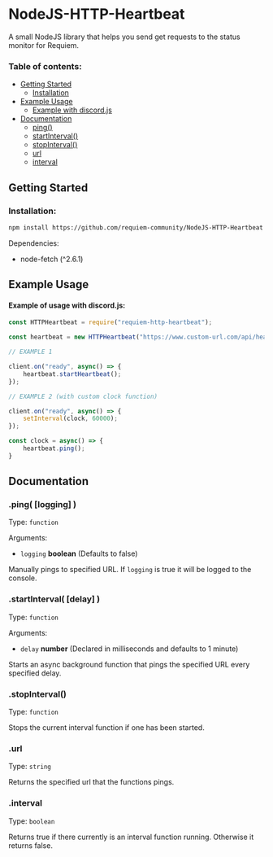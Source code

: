 # NodeJS-HTTP-Heartbeat
A small NodeJS library that helps you send get requests to the status monitor for Requiem.

### Table of contents:
* [Getting Started](#getting-started)
    * [Installation](#installation)
* [Example Usage](#example-usage)
    * [Example with discord.js](#example-of-usage-with-discord.js)
* [Documentation](#documentation)
    * [ping()](#.ping(-[logging]-))
    * [startInterval()](#.startInterval(-[delay]-))
    * [stopInterval()](#.stopInterval())
    * [url](#.url)
    * [interval](#.interval)


## Getting Started

### Installation:
```bash
npm install https://github.com/requiem-community/NodeJS-HTTP-Heartbeat
```

Dependencies:
* node-fetch (^2.6.1)

## Example Usage
#### Example of usage with discord.js:
```javascript
const HTTPHeartbeat = require("requiem-http-heartbeat");

const heartbeat = new HTTPHeartbeat("https://www.custom-url.com/api/heartbeat");

// EXAMPLE 1

client.on("ready", async() => {
    heartbeat.startHeartbeat();
});

// EXAMPLE 2 (with custom clock function)

client.on("ready", async() => {
    setInterval(clock, 60000);
});

const clock = async() => {
    heartbeat.ping();
}
```

## Documentation

### .ping( \[logging] )
Type: `function`

Arguments:
* ```logging``` **boolean** (Defaults to false)

Manually pings to specified URL. If ```logging``` is true it will be logged to the console.

### .startInterval( \[delay] )
Type: `function`

Arguments:
* ```delay``` **number** (Declared in milliseconds and defaults to 1 minute)

Starts an async background function that pings the specified URL every specified delay.

### .stopInterval()
Type: `function`

Stops the current interval function if one has been started.

### .url
Type: `string`

Returns the specified url that the functions pings.

### .interval
Type: `boolean`

Returns true if there currently is an interval function running. Otherwise it returns false.

